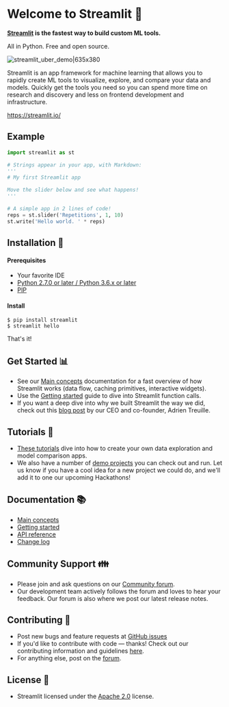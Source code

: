 # Welcome to Streamlit :wave:

**[Streamlit](https://streamlit.io/) is the fastest way to build custom ML tools.**

All in Python. Free and open source.

![streamlit_uber_demo|635x380](https://aws1.discourse-cdn.com/standard10/uploads/streamlit/original/1X/292e985f7f75ef7bef8c27b5899f71f76cd577e0.gif)

Streamlit is an app framework for machine learning that allows you to rapidly create ML tools to visualize, explore, and compare your data and models. Quickly get the tools you need so you can spend more time on research and discovery and less on frontend development and infrastructure.

https://streamlit.io/

## Example

```python
import streamlit as st

# Strings appear in your app, with Markdown:
'''
# My first Streamlit app

Move the slider below and see what happens!
'''

# A simple app in 2 lines of code!
reps = st.slider('Repetitions', 1, 10)
st.write('Hello world. ' * reps)
```

## Installation :floppy_disk:

#### Prerequisites
- Your favorite IDE
- [Python 2.7.0 or later / Python 3.6.x or later](https://www.python.org/downloads/)
- [PIP](https://pip.pypa.io/en/stable/installing/)

#### Install
```
$ pip install streamlit
$ streamlit hello
```
That's it!

## Get Started :bar_chart:
- See our [Main concepts](https://streamlit.io/docs/main_concepts.html) documentation for a fast overview of how Streamlit works (data flow, caching primitives, interactive widgets).
- Use the [Getting started](https://streamlit.io/docs/getting_started.html) guide to dive into Streamlit function calls.
- If you want a deep dive into why we built Streamlit the way we did, check out this [blog post](https://needlink) by our CEO and co-founder, Adrien Treuille.

## Tutorials :flashlight:
- [These tutorials](https://streamlit.io/docs/tutorial/index.html) dive into how to create your own data exploration and model comparison apps.
- We also have a number of [demo projects](https://github.com/streamlit/) you can check out and run. Let us know if you have a cool idea for a new project we could do, and we'll add it to one our upcoming Hackathons!

## Documentation :books:
- [Main concepts](https://streamlit.io/docs/main_concepts.html)
- [Getting started](https://streamlit.io/docs/getting_started.html)
- [API reference](https://streamlit.io/docs/api.html)
- [Change log](https://streamlit.io/secret/docs/changelog.html)

## Community Support :family:
- Please join and ask questions on our [Community forum](https://discuss.streamlit.io/).
- Our development team actively follows the forum and loves to hear your feedback. Our forum is also where we post our latest release notes.

## Contributing :ant:
- Post new bugs and feature requests at [GitHub issues](https://github.com/streamlit/streamlit/issues/new/choose)
- If you'd like to contribute with code — thanks! Check out our contributing information and guidelines [here](https://github.com/streamlit/streamlit/wiki/Contributing).
- For anything else, post on the [forum](https://discuss.streamlit.io/).

## License :scroll:
- Streamlit licensed under the [Apache 2.0](https://www.apache.org/licenses/LICENSE-2.0) license.
